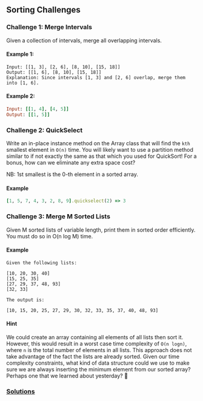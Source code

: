 ## Sorting Challenges

### Challenge 1: Merge Intervals
Given a collection of intervals, merge all overlapping intervals.

#### Example 1:
```
Input: [[1, 3], [2, 6], [8, 10], [15, 18]]
Output: [[1, 6], [8, 10], [15, 18]]
Explanation: Since intervals [1, 3] and [2, 6] overlap, merge them into [1, 6].
```

#### Example 2:
```ruby
Input: [[1, 4], [4, 5]]
Output: [[1, 5]]
```

### Challenge 2: QuickSelect
Write an in-place instance method on the Array class that will find the ```kth``` smallest element in ```O(n)``` time. You will likely want to use a partition method similar to if not exactly the same as that which you used for QuickSort! For a bonus, how can we eliminate any extra space cost?

NB: 1st smallest is the 0-th element in a sorted array.

#### Example

```ruby
[1, 5, 7, 4, 3, 2, 8, 9].quickselect(2) => 3
```

### Challenge 3: Merge M Sorted Lists
Given M sorted lists of variable length, print them in sorted order efficiently. You must do so in O(n log M) time.

#### Example
```
Given the following lists:

[10, 20, 30, 40]
[15, 25, 35]
[27, 29, 37, 48, 93]
[32, 33]

The output is:

[10, 15, 20, 25, 27, 29, 30, 32, 33, 35, 37, 40, 48, 93]
```

#### Hint
We could create an array containing all elements of all lists then sort it. However, this would result in a worst case time complexity of ```O(n logn)```, where ```n``` is the total number of elements in all lists. This approach does not take advantage of the fact the lists are already sorted. Given our time complexity constraints, what kind of data structure could we use to make sure we are always inserting the minimum element from our sorted array? Perhaps one that we learned about yesterday? 🤔

### [Solutions](https://github.com/appacademy/sf-job-search-curriculum/blob/master/supplemental_problems/sorting_solution.md)
